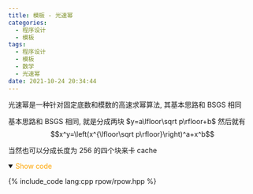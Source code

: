 ```yaml
---
title: 模板 - 光速幂
categories:
  - 程序设计
  - 模板
tags:
  - 程序设计
  - 模板
  - 数学
  - 光速幂
date: 2021-10-24 20:34:44
---
```


光速幂是一种针对固定底数和模数的高速求幂算法, 其基本思路和 BSGS 相同

<!-- more -->

基本思路和 BSGS 相同, 就是分成两块 $y=a\lfloor\sqrt p\rfloor+b$ 然后就有
$$x^y=\left(x^{\lfloor\sqrt p\rfloor}\right)^a+x^b$$

当然也可以分成长度为 256 的四个块来卡 cache

<details open>
<summary><font color='orange'>Show code</font></summary>

{% include_code lang:cpp rpow/rpow.hpp %}

</details>
